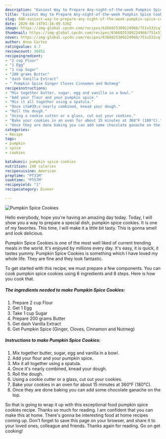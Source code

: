 ```yaml
---
description: "Easiest Way to Prepare Any-night-of-the-week Pumpkin Spice Cookies"
title: "Easiest Way to Prepare Any-night-of-the-week Pumpkin Spice Cookies"
slug: 686-easiest-way-to-prepare-any-night-of-the-week-pumpkin-spice-cookies
date: 2020-08-14T01:16:09.536Z
image: https://img-global.cpcdn.com/recipes/6366025309224960/751x532cq70/pumpkin-spice-cookies-recipe-main-photo.jpg
thumbnail: https://img-global.cpcdn.com/recipes/6366025309224960/751x532cq70/pumpkin-spice-cookies-recipe-main-photo.jpg
cover: https://img-global.cpcdn.com/recipes/6366025309224960/751x532cq70/pumpkin-spice-cookies-recipe-main-photo.jpg
author: Anne Cortez
ratingvalue: 4.7
reviewcount: 36851
recipeingredient:
- "2 cup Flour"
- "1 Egg"
- "1 cup Sugar"
- "200 grams Butter"
- "dash Vanilla Extract"
- " Pumpkin Spice Ginger Cloves Cinnamon and Nutmeg"
recipeinstructions:
- "Mix together butter, sugar, egg and vanilla in a bowl."
- "Add your flour and your pumpkin spice."
- "Mix it all together using a spatula."
- "Once it&#39;s nearly combined, knead your dough."
- "Roll the dough."
- "Using a cookie cutter or a glass, cut out your cookies."
- "Bake your cookies in an oven for about 15 minutes at 360°F (180°C)."
- "Once they are done baking you can add some chocolate ganache on the top."
categories:
- Recipe
tags:
- pumpkin
- spice
- cookies

katakunci: pumpkin spice cookies 
nutrition: 240 calories
recipecuisine: American
preptime: "PT31M"
cooktime: "PT57M"
recipeyield: "1"
recipecategory: Dinner

---
```



![Pumpkin Spice Cookies](https://img-global.cpcdn.com/recipes/6366025309224960/751x532cq70/pumpkin-spice-cookies-recipe-main-photo.jpg)

Hello everybody, hope you're having an amazing day today. Today, I will show you a way to prepare a special dish, pumpkin spice cookies. It is one of my favorites. This time, I will make it a little bit tasty. This is gonna smell and look delicious.



Pumpkin Spice Cookies is one of the most well liked of current trending meals in the world. It's enjoyed by millions every day. It's easy, it is quick, it tastes yummy. Pumpkin Spice Cookies is something which I have loved my whole life. They are fine and they look fantastic.


To get started with this recipe, we must prepare a few components. You can cook pumpkin spice cookies using 6 ingredients and 8 steps. Here is how you cook that.

<!--inarticleads1-->

##### The ingredients needed to make Pumpkin Spice Cookies:

1. Prepare 2 cup Flour
1. Get 1 Egg
1. Take 1 cup Sugar
1. Prepare 200 grams Butter
1. Get dash Vanilla Extract
1. Get  Pumpkin Spice (Ginger, Cloves, Cinnamon and Nutmeg)




<!--inarticleads2-->

##### Instructions to make Pumpkin Spice Cookies:

1. Mix together butter, sugar, egg and vanilla in a bowl.
1. Add your flour and your pumpkin spice.
1. Mix it all together using a spatula.
1. Once it&#39;s nearly combined, knead your dough.
1. Roll the dough.
1. Using a cookie cutter or a glass, cut out your cookies.
1. Bake your cookies in an oven for about 15 minutes at 360°F (180°C).
1. Once they are done baking you can add some chocolate ganache on the top.




So that is going to wrap it up with this exceptional food pumpkin spice cookies recipe. Thanks so much for reading. I am confident that you can make this at home. There's gonna be interesting food at home recipes coming up. Don't forget to save this page on your browser, and share it to your loved ones, colleague and friends. Thanks again for reading. Go on get cooking!

